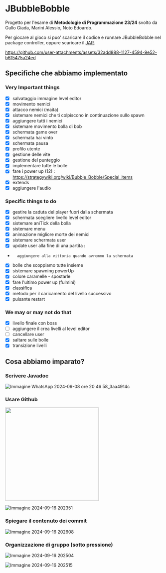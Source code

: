 
# JBubbleBobble

Progetto per l'esame di **Metodologie di Programmazione 23/24** svolto da Gullo Giada, Marini Alessio, Noto Edoardo.

Per giocare al gioco si puo' scaricare il codice e runnare JBubbleBobble nel package controller, oppure scaricare il [JAR](https://github.com/alem1105/JBubbleBobble/releases/tag/v1.0.0).

https://github.com/user-attachments/assets/32add888-1127-4594-9e52-b6f5475a24ed

## Specifiche che abbiamo implementato

### Very Important things 
- [x] salvataggio immagine level editor
- [x] movimento nemici
- [x] attacco nemici (maita)
- [x] sistemare nemici che ti colpiscono in continuazione sullo spawn
- [x] aggiungere tutti i nemici
- [x] sistemare movimento bolla di bob
- [x] schermata game over
- [x] schermata hai vinto
- [x] schermata pausa
- [x] profilo utente
- [x] gestione delle vite
- [x] gestione del punteggio
- [x] implementare tutte le bolle
- [x] fare i power up (12)  : https://strategywiki.org/wiki/Bubble_Bobble/Special_items
- [x] extends
- [x] aggiungere l'audio

### Specific things to do
- [x] gestire la caduta del player fuori dalla schermata
- [x] schermata scegliere livello level editor
- [x] sistemare aniTick della bolla
- [x] sistemare menu
- [x] animazione migliore morte dei nemici
- [x] sistemare schermata user
- [x] update user alla fine di una partita : 
-       aggiungere alla vittoria quando avremmo la schermata
- [x] bolle che scoppiamo tutte insieme 
- [x] sistemare spawning powerUp
- [x] colore caramelle - spostarle
- [x] fare l'ultimo power up (fulmini)
- [x] classifica
- [x] metodo per il caricamento del livello successivo
- [x] pulsante restart 

### We may or may not do that
- [x] livello finale con boss
- [ ] aggiungere il crea livelli al level editor
- [ ] cancellare user
- [x] saltare sulle bolle
- [x] transizione livelli

## Cosa abbiamo imparato?

### Scrivere Javadoc
![Immagine WhatsApp 2024-09-08 ore 20 46 58_3aa4914c](https://github.com/user-attachments/assets/82ad28c5-767c-446e-ae20-cefb9cf6ff94)

### Usare Github
<img src="https://github.com/user-attachments/assets/9f86ae27-0ad9-453b-9966-ca5ccc661d61" width="300" height = "300"/>

![Immagine 2024-09-16 202351](https://github.com/user-attachments/assets/55a153b8-c793-4894-84e2-61d8b4595030)

### Spiegare il contenuto dei commit
![Immagine 2024-09-16 202608](https://github.com/user-attachments/assets/f41bf390-1260-4fc5-8fa3-1b7c49d104d8)

### Organizzazione di gruppo (sotto pressione)

![Immagine 2024-09-16 202504](https://github.com/user-attachments/assets/aea65623-be1a-4ec2-a230-99ea2e92df7d)

![Immagine 2024-09-16 202515](https://github.com/user-attachments/assets/dda20e8b-f41a-43d5-92ef-6884c0f5174e)


